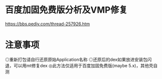 
# 百度加固免费版分析及VMP修复

https://bbs.pediy.com/thread-257926.htm
# 注意事项
◎重新打包请自行还原原始Application名称
◎还原后的dex如果放进安装包闪退，可以用mt修复dex
◎此方法仅适用于百度加固免费版(maybe 5.x)，其他壳自测
